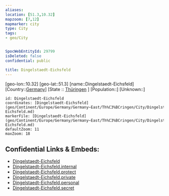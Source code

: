 ```yaml
---
aliases: 
location: [51.3,10.32]
mapzoom: [7,12] 
mapmarker: city 
type: City
tags:
- geo/City


SpocWebEntityId: 29799
isDeleted: false
confidential: public

title: Dingelstaedt-Eichsfeld
---
```

[geo-lon::10.32]
[geo-lat::51.3]
[name::Dingelstaedt-Eichsfeld]
[Country::[Germany](geo/Continent/Europe/Germany.md)]
[State :: [Thüringen](geo/Continent/Europe/Germany/Germany~East/Th%C3%BCringen.md) ]
[Population::]
[Unknown::]


```leaflet
id: Dingelstaedt-Eichsfeld
coordinates: [Dingelstaedt-Eichsfeld](geo/Continent/Europe/Germany/Germany~East/Th%C3%BCringen/City/Dingelstaedt-Eichsfeld.md)
markerFile: [Dingelstaedt-Eichsfeld](geo/Continent/Europe/Germany/Germany~East/Th%C3%BCringen/City/Dingelstaedt-Eichsfeld.md)
defaultZoom: 11 
maxZoom: 18
```


## Confidential Links & Embeds: 
- [Dingelstaedt-Eichsfeld](../../../../../../../../_public/geo/Continent/Europe/Germany/Germany~East/Th%C3%BCringen/City/Dingelstaedt-Eichsfeld.md) 
- [Dingelstaedt-Eichsfeld.internal](../../../../../../../../_internal/geo/Continent/Europe/Germany/Germany~East/Th%C3%BCringen/City/Dingelstaedt-Eichsfeld.internal.md) 
- [Dingelstaedt-Eichsfeld.protect](../../../../../../../../_protect/geo/Continent/Europe/Germany/Germany~East/Th%C3%BCringen/City/Dingelstaedt-Eichsfeld.protect.md) 
- [Dingelstaedt-Eichsfeld.private](../../../../../../../../_private/geo/Continent/Europe/Germany/Germany~East/Th%C3%BCringen/City/Dingelstaedt-Eichsfeld.private.md) 
- [Dingelstaedt-Eichsfeld.personal](../../../../../../../../_personal/geo/Continent/Europe/Germany/Germany~East/Th%C3%BCringen/City/Dingelstaedt-Eichsfeld.personal.md) 
- [Dingelstaedt-Eichsfeld.secret](../../../../../../../../_secret/geo/Continent/Europe/Germany/Germany~East/Th%C3%BCringen/City/Dingelstaedt-Eichsfeld.secret.md) 
